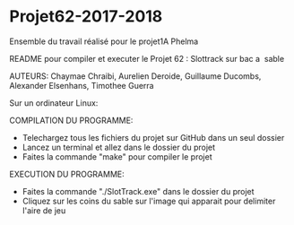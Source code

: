 # Projet62-2017-2018
Ensemble du travail réalisé pour le projet1A Phelma

README pour compiler et executer le Projet 62 : Slottrack sur bac a  sable

AUTEURS: Chaymae Chraibi, Aurelien Deroide, Guillaume Ducombs, Alexander Elsenhans, Timothee Guerra

Sur un ordinateur Linux:

COMPILATION DU PROGRAMME:

- Telechargez tous les fichiers du projet sur GitHub dans un seul dossier
- Lancez un terminal et allez dans le dossier du projet
- Faites la commande "make" pour compiler le projet

EXECUTION DU PROGRAMME:

- Faites la commande "./SlotTrack.exe" dans le dossier du projet
- Cliquez sur les coins du sable sur l'image qui apparait pour delimiter l'aire de jeu

